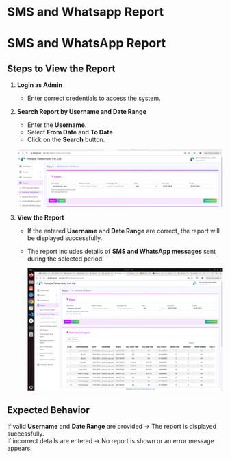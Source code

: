 # SMS and Whatsapp Report

# SMS and WhatsApp Report

## Steps to View the Report  

1. **Login as Admin**  
   - Enter correct credentials to access the system.  

2. **Search Report by Username and Date Range**  
   - Enter the **Username**.  
   - Select **From Date** and **To Date**.  
   - Click on the **Search** button.  

   ![Search report screenshot](images/search_by_date.png)


3. **View the Report**  
   - If the entered **Username** and **Date Range** are correct, the report will be displayed successfully.  
   - The report includes details of **SMS and WhatsApp messages** sent during the selected period.  

      ![Success report screenshot](images/w_sms_report_success.png)


## Expected Behavior  
If valid **Username** and **Date Range** are provided → The report is displayed successfully.  
If incorrect details are entered → No report is shown or an error message appears.  


